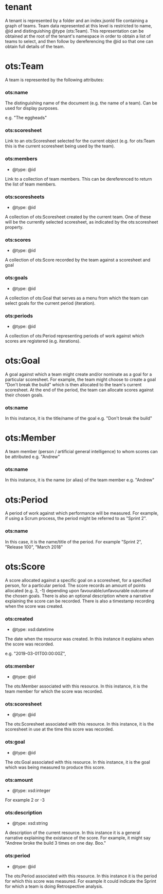 # tenant

A tenant is represented by a folder and an index.jsonld file containing a graph of teams. Team data represented at this level is restricted to name, @id and distinguishing @type (ots:Team). This representation can be obtained at the root of the tenant's namespace in order to obtain a list of teams to select, and then follow by dereferencing the @id so that one can obtain full details of the team.

# ots:Team

A team is represented by the following attributes:

### ots:name

The distinguishing name of the document (e.g. the name of a team). Can be used for display purposes.

e.g. "The eggheads"

### ots:scoresheet

Link to an ots:Scoresheet selected for the current object (e.g. for ots:Team this is the current scoresheet being used by the team).

### ots:members
 - @type: @id

Link to a collection of team members. This can be dereferenced to return the list of team members.

### ots:scoresheets
 - @type: @id

A collection of ots:Scoresheet created by the current team. One of these will be the currently selected scoresheet, as indicated by the ots:scoresheet property.

### ots:scores
 - @type: @id

A collection of ots:Score recorded by the team against a scoresheet and goal

### ots:goals
 - @type: @id

A collection of ots:Goal that serves as a menu from which the team can select goals for the current period (iteration).


### ots:periods
 - @type: @id

A collection of ots:Period representing periods of work against which scores are registered (e.g. iterations).

# ots:Goal

A goal against which a team might create and/or nominate as a goal for a particular scoresheet. For example, the team might choose to create a goal "Don't break the build" which is then allocated to the team's current scoresheet. At the end of the period, the team can allocate scores against their chosen goals.

### ots:name

In this instance, it is the title/name of the goal e.g. "Don't break the build"

# ots:Member

A team member (person / artificial general intelligence) to whom scores can be attributed e.g. "Andrew"

### ots:name

In this instance, it is the name (or alias) of the team member e.g. "Andrew"

# ots:Period

A period of work against which performance will be measured. For example, if using a Scrum process, the period might be referred to as "Sprint 2".

### ots:name

In this case, it is the name/title of the period. For example "Sprint 2", "Release 100", "March 2018"

# ots:Score

A score allocated against a specific goal on a scoresheet, for a specified person, for a particular period. The score records an amount of points allocated (e.g. 3, -1) depending upon favourable/unfavourable outcome of the chosen goals. There is also an optional description where a narrative explaining the score can be recorded. There is also a timestamp recording when the score was created.

### ots:created
 - @type: xsd:datetime

The date when the resource was created. In this instance it explains when the score was recorded.

e.g. "2019-03-01T00:00:00Z",

### ots:member
 - @type: @id

The ots:Member associated with this resource. In this instance, it is the team member for which the score was recorded.

### ots:scoresheet
 - @type: @id

The ots:Scoresheet associated with this resource. In this instance, it is the scoresheet in use at the time this score was recorded.

### ots:goal
 - @type: @id

The ots:Goal associated with this resource. In this instance, it is the goal which was being measured to produce this score.

### ots:amount
 - @type: xsd:integer

For example 2 or -3

### ots:description
 - @type: xsd:string

A description of the current resource. In this instance it is a general narrative explaining the existance of the score. For example, it might say "Andrew broke the build 3 times on one day. Boo."

### ots:period
 - @type: @id

The ots:Period associated with this resource. In this instance it is the period for which this score was measured. For example it could indicate the Sprint for which a team is doing Retrospective analysis.
